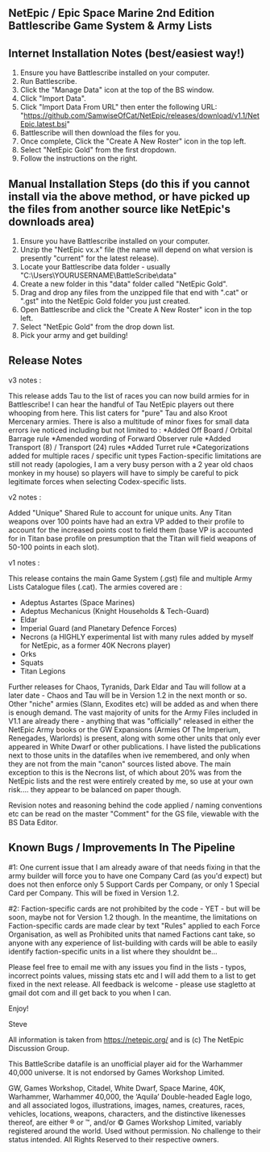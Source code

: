 NetEpic / Epic Space Marine 2nd Edition Battlescribe Game System & Army Lists
-----------------------------------------------------------------------------

Internet Installation Notes (best/easiest way!)
---------------------------------------

1) Ensure you have Battlescribe installed on your computer.
2) Run Battlescribe.
3) Click the "Manage Data" icon at the top of the BS window.
4) Click "Import Data".
5) Click "Import Data From URL" then enter the following URL: "https://github.com/SamwiseOfCat/NetEpic/releases/download/v1.1/NetEpic.latest.bsi"
6) Battlescribe will then download the files for you.
7) Once complete, Click the "Create A New Roster" icon in the top left.
8) Select "NetEpic Gold" from the first dropdown.
9) Follow the instructions on the right.


Manual Installation Steps (do this if you cannot install via the above method, or have picked up the files from another source like NetEpic's downloads area)
------------------

1) Ensure you have Battlescribe installed on your computer.
2) Unzip the "NetEpic vx.x" file (the name will depend on what version is presently "current" for the latest release).
3) Locate your Battlescribe data folder - usually "C:\Users\YOURUSERNAME\BattleScribe\data\"
4) Create a new folder in this "data" folder called "NetEpic Gold".
5) Drag and drop any files from the unzipped file that end with ".cat" or ".gst" into the NetEpic Gold folder you just created.
6) Open Battlescribe and click the "Create A New Roster" icon in the top left.
7) Select "NetEpic Gold" from the drop down list.
7) Pick your army and get building!


Release Notes
-------------
v3 notes :

This release adds Tau to the list of races you can now build armies for in Battlescribe! I can hear the handful of Tau NetEpic players out there whooping from here. This list caters for "pure" Tau and also Kroot Mercenary armies.
There is also a multitude of minor fixes for small data errors ive noticed including but not limited to :
*Added Off Board / Orbital Barrage rule
*Amended wording of Forward Observer rule
*Added Transport (8) / Transport (24) rules
*Added Turret rule
*Categorizations added for multiple races / specific unit types
Faction-specific limitations are still not ready (apologies, I am a very busy person with a 2 year old chaos monkey in my house) so players will have to simply be careful to pick legitimate forces when selecting Codex-specific lists. 


v2 notes :

Added "Unique" Shared Rule to account for unique units.
Any Titan weapons over 100 points have had an extra VP added to their profile to account for the increased points cost to field them (base VP is accounted for in Titan base profile on presumption that the Titan will field weapons of 50-100 points in each slot).


v1 notes :

This release contains the main Game System (.gst) file and multiple Army Lists Catalogue files (.cat). The armies covered are :

* Adeptus Astartes (Space Marines)
* Adeptus Mechanicus (Knight Households & Tech-Guard)
* Eldar
* Imperial Guard (and Planetary Defence Forces)
* Necrons (a HIGHLY experimental list with many rules added by myself for NetEpic, as a former 40K Necrons player)
* Orks
* Squats
* Titan Legions

Further releases for Chaos, Tyranids, Dark Eldar and Tau will follow at a later date - Chaos and Tau will be in Version 1.2 in the next month or so. Other "niche" armies (Slann, Exodites etc) will be added as and when there is enough demand. The vast majority of units for the Army Files included in V1.1 are already there - anything that was "officially" released in either the NetEpic Army books or the GW Expansions (Armies Of The Imperium, Renegades, Warlords) is present, along with some other units that only ever appeared in White Dwarf or other publications. I have listed the publications next to those units in the datafiles when ive remembered, and only when they are not from the main "canon" sources listed above. The main exception to this is the Necrons list, of which about 20% was from the NetEpic lists and the rest were entirely created by me, so use at your own risk.... they appear to be balanced on paper though.

Revision notes and reasoning behind the code applied / naming conventions etc can be read on the master "Comment" for the GS file, viewable with the BS Data Editor.


Known Bugs / Improvements In The Pipeline
-----------------------------------------

#1: One current issue that I am already aware of that needs fixing in that the army builder will force you to have one Company Card (as you'd expect) but does not then enforce only 5 Support Cards per Company, or only 1 Special Card per Company. This will be fixed in Version 1.2.

#2:  Faction-specific cards are not prohibited by the code - YET - but will be soon, maybe not for Version 1.2 though. In the meantime, the limitations on Faction-specific cards are made clear by text "Rules" applied to each Force Organisation, as well as Prohibited units that named Factions cant take, so anyone with any experience of list-building with cards will be able to easily identify faction-specific units in a list where they shouldnt be...

Please feel free to email me with any issues you find in the lists - typos, incorrect points values, missing stats etc and I will add them to a list to get fixed in the next release. All feedback is welcome - please use stagletto at gmail dot com and ill get back to you when I can.

Enjoy!

Steve

All information is taken from https://netepic.org/ and is (c) The NetEpic Discussion Group.

This BattleScribe datafile is an unofficial player aid for the Warhammer 40,000 universe. It is not endorsed by Games Workshop Limited.

GW, Games Workshop, Citadel, White Dwarf, Space Marine, 40K, Warhammer, Warhammer 40,000, the ‘Aquila’ Double-headed Eagle logo, and all associated logos, illustrations, images, names, creatures, races, vehicles, locations, weapons, characters, and the distinctive likenesses thereof, are either ® or ™, and/or © Games Workshop Limited, variably registered around the world. Used without permission. No challenge to their status intended. All Rights Reserved to their respective owners.
